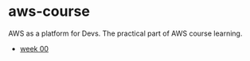 # aws-course
AWS as a platform for Devs. The practical part of AWS course learning.

- [week 00](week00/README.md)
